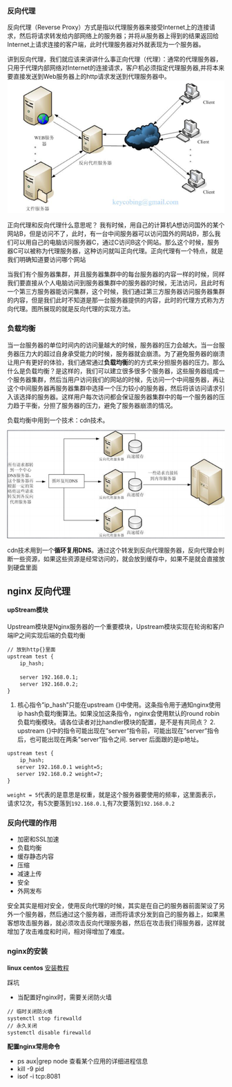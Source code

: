 ### 反向代理
反向代理（Reverse Proxy）方式是指以代理服务器来接受Internet上的连接请求，然后将请求转发给内部网络上的服务器；并将从服务器上得到的结果返回给Internet上请求连接的客户端，此时代理服务器对外就表现为一个服务器。

讲到反向代理，我们就应该来讲讲什么事正向代理（代理）：通常的代理服务器，只用于代理内部网络对Internet的连接请求，客户机必须指定代理服务器,并将本来要直接发送到Web服务器上的http请求发送到代理服务器中。
![](https://github.com/4lQuiorrA/FE_Journey/blob/master/image/http/fanxiangdaili.png)

正向代理和反向代理什么意思呢？
我有时候，用自己的计算机A想访问国外的某个网站B，但是访问不了，此时，有一台中间服务器可以访问国外的网站B，那么我们可以用自己的电脑访问服务器C，通过C访问B这个网站。那么这个时候，服务器C可以被称为代理服务器，这种访问就叫正向代理。正向代理有一个特点，就是我们明确知道要访问哪个网站

当我们有个服务器集群，并且服务器集群中的每台服务器的内容一样的时候，同样我们要直接从个人电脑访问到服务器集群中的服务器的时候，无法访问，且此时有一个第三方服务器能访问集群，这个时候，我们通过第三方服务器访问服务器集群的内容，但是我们此时不知道是那一台服务器提供的内容，此时的代理方式称为方向代理。图所展现的就是反向代理的实现方法。

### 负载均衡

当一台服务器的单位时间内的访问量越大的时候，服务器的压力会越大。当一台服务器压力大的超过自身承受能力的时候，服务器就会崩溃。为了避免服务器的崩溃让用户有更好的体验，我们通常通过**负载均衡**的的方式来分担服务器的压力。那么什么是负载均衡？是这样的，我们可以建立很多很多个服务器，这些服务器组成一个服务器集群，然后当用户访问我们的网站的时候，先访问一个中间服务器，再让这个中间服务器再服务器集群中选择一个压力较小的服务器，然后将该访问请求引入该选择的服务器。这样用户每次访问都会保证服务器集群中的每一个服务器的压力趋于平衡，分担了服务器的压力，避免了服务器崩溃的情况。

负载均衡中用到一个技术：cdn技术。

![](https://github.com/4lQuiorrA/FE_Journey/blob/master/image/http/dailifuwuqi.png)

cdn技术用到一个**循环复用DNS**。通过这个转发到反向代理服务器，反向代理会判断一些资源，如果这些资源是经常访问的，就会放到缓存中，如果不是就会直接放到硬盘里面


## nginx 反向代理

#### upStream模块

Upstream模块是Nginx服务器的一个重要模块，Upstream模块实现在轮询和客户端IP之间实现后端的负载均衡

```
// 放到http{}里面
upstream test {
    ip_hash;

    server 192.168.0.1;
    server 192.168.0.2;
}
```
 1. 核心指令”ip_hash”只能在upstream {}中使用。这条指令用于通知nginx使用ip hash负载均衡算法。如果没加这条指令，nginx会使用默认的round robin负载均衡模块。请各位读者对比handler模块的配置，是不是有共同点？ 2. upstream {}中的指令可能出现在”server”指令前，可能出现在”server”指令后，也可能出现在两条”server”指令之间. server 后面跟的是ip地址。

 ```
 upstream test {
     ip_hash;
    server 192.168.0.1 weight=5;
    server 192.168.0.2 weight=7;
}
 ```
`weight = 5`代表的是意思是权重，就是这个服务器要使用的频率，这里面表示，请求12次，有5次要落到`192.168.0.1`,有7次要落到`192.168.0.2`

### 反向代理的作用

- 加密和SSL加速
- 负载均衡
- 缓存静态内容
- 压缩
- 减速上传
- 安全
- 外网发布

安全其实是相对安全，使用反向代理的时候，其实是在自己的服务器前面架设了另外一个服务器，然后通过这个服务器，进而将请求分发到自己的服务器上，如果黑客想攻击服务器，就必须攻击反向代理服务器，然后在攻击我们得服务器，这样就增加了攻击难度和时间，相对得增加了难度。

### nginx的安装

**linux centos**
[安装教程](https://www.cnblogs.com/wyd168/p/6636529.html)

踩坑

- 当配置好nginx时，需要关闭防火墙

```
// 临时关闭防火墙
systemctl stop firewalld  
// 永久关闭
systemctl disable firewalld 
```

**配置nginx常用命令**
- ps aux|grep node 查看某个应用的详细进程信息
- kill -9 pid 
- isof -i  tcp:8081